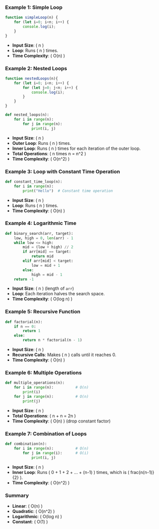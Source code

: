 
### Example 1: Simple Loop
```js
function simpleLoop(n) {
	for (let i=0; i<n; i++) {
		console.log(i);
	}
}
```
- **Input Size**: ( n )
- **Loop**: Runs ( n ) times.
- **Time Complexity**: ( O(n) )

### Example 2: Nested Loops
```js
function nestedLoops(n){
	for (let i=0; i<n; i++) {
		for (let j=0; j<n; i++) {
			console.log(i);
		}
	}
}
```
```python
def nested_loops(n):
    for i in range(n):
        for j in range(n):
            print(i, j)
```
- **Input Size**: ( n )
- **Outer Loop**: Runs ( n ) times.
- **Inner Loop**: Runs ( n ) times for each iteration of the outer loop.
- **Total Operations**: ( n times n = n^2 )
- **Time Complexity**: ( O(n^2) )

### Example 3: Loop with Constant Time Operation
```python
def constant_time_loop(n):
    for i in range(n):
        print("Hello")  # Constant time operation
```
- **Input Size**: ( n )
- **Loop**: Runs ( n ) times.
- **Time Complexity**: ( O(n) )

### Example 4: Logarithmic Time
```python
def binary_search(arr, target):
    low, high = 0, len(arr) - 1
    while low <= high:
        mid = (low + high) // 2
        if arr[mid] == target:
            return mid
        elif arr[mid] < target:
            low = mid + 1
        else:
            high = mid - 1
    return -1
```
- **Input Size**: ( n ) (length of `arr`)
- **Loop**: Each iteration halves the search space.
- **Time Complexity**: ( O(log n) )

### Example 5: Recursive Function
```python
def factorial(n):
    if n == 0:
        return 1
    else:
        return n * factorial(n - 1)
```
- **Input Size**: ( n )
- **Recursive Calls**: Makes ( n ) calls until it reaches 0.
- **Time Complexity**: ( O(n) )

### Example 6: Multiple Operations
```python
def multiple_operations(n):
    for i in range(n):          # O(n)
        print(i)
    for j in range(n):          # O(n)
        print(j)
```
- **Input Size**: ( n )
- **Total Operations**: ( n + n = 2n )
- **Time Complexity**: ( O(n) ) (drop constant factor)

### Example 7: Combination of Loops
```python
def combination(n):
    for i in range(n):          # O(n)
        for j in range(i):      # O(i)
            print(i, j)
```
- **Input Size**: ( n )
- **Inner Loop**: Runs ( 0 + 1 + 2 + ... + (n-1) ) times, which is ( frac{n(n-1)}{2} ).
- **Time Complexity**: ( O(n^2) )

### Summary
- **Linear**: ( O(n) )
- **Quadratic**: ( O(n^2) )
- **Logarithmic**: ( O(log n) )
- **Constant**: ( O(1) )
